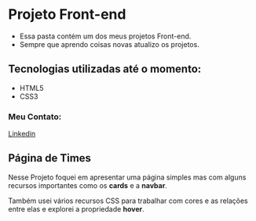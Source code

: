 # Projeto Front-end

- Essa pasta contém um dos meus projetos Front-end.
- Sempre que aprendo coisas novas atualizo os projetos.
  
## Tecnologias utilizadas até o momento:
* HTML5
* CSS3


### Meu Contato:
[Linkedin](https://www.linkedin.com/in/igor-torquato-0b2b12149/)

## Página de Times

Nesse Projeto foquei em apresentar uma página simples mas com alguns recursos importantes como os **cards** e a **navbar**.

Também usei vários recursos CSS para trabalhar com cores e as relações entre elas e explorei a propriedade **hover**.
